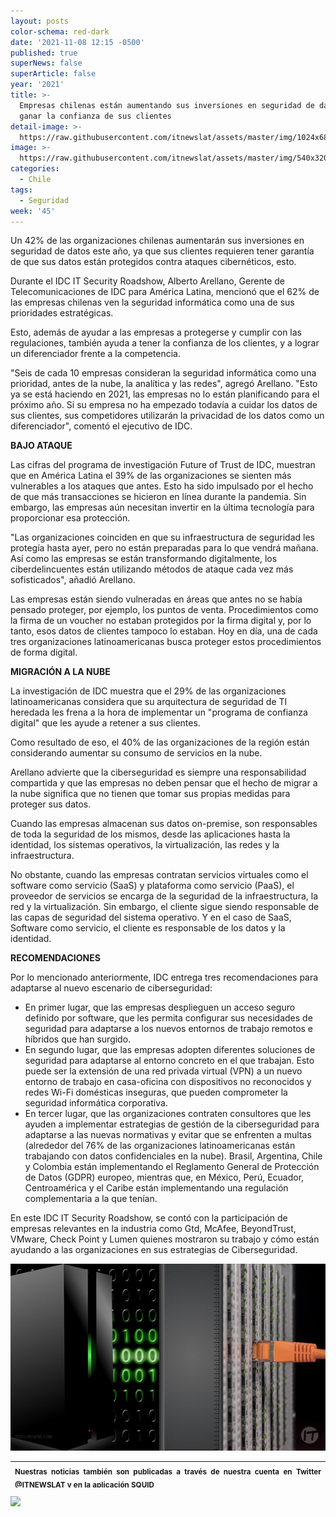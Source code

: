 ```yaml
---
layout: posts
color-schema: red-dark
date: '2021-11-08 12:15 -0500'
published: true
superNews: false
superArticle: false
year: '2021'
title: >-
  Empresas chilenas están aumentando sus inversiones en seguridad de datos para
  ganar la confianza de sus clientes
detail-image: >-
  https://raw.githubusercontent.com/itnewslat/assets/master/img/1024x680/Ciberseguridad-g.jpg
image: >-
  https://raw.githubusercontent.com/itnewslat/assets/master/img/540x320/Ciberseguridad-p.jpg
categories:
  - Chile
tags:
  - Seguridad
week: '45'
---
```

Un 42% de las organizaciones chilenas aumentarán sus inversiones en seguridad de datos este año, ya que sus clientes requieren tener garantía de que sus datos están protegidos contra ataques cibernéticos, esto.

Durante el IDC IT Security Roadshow, Alberto Arellano, Gerente de Telecomunicaciones de IDC para América Latina, mencionó que el 62% de las empresas chilenas ven la seguridad informática como una de sus prioridades estratégicas.

Esto, además de ayudar a las empresas a protegerse y cumplir con las regulaciones, también ayuda a tener la confianza de los clientes, y a lograr un diferenciador frente a la competencia. 

"Seis de cada 10 empresas consideran la seguridad informática como una prioridad, antes de la nube, la analítica y las redes", agregó Arellano. "Esto ya se está haciendo en 2021, las empresas no lo están planificando para el próximo año. Si su empresa no ha empezado todavía a cuidar los datos de sus clientes, sus competidores utilizarán la privacidad de los datos como un diferenciador", comentó el ejecutivo de IDC.

**BAJO ATAQUE**

Las cifras del programa de investigación Future of Trust de IDC, muestran que en América Latina el 39% de las organizaciones se sienten más vulnerables a los ataques que antes. Esto ha sido impulsado por el hecho de que más transacciones se hicieron en línea durante la pandemia. Sin embargo, las empresas aún necesitan invertir en la última tecnología para proporcionar esa protección.

"Las organizaciones coinciden en que su infraestructura de seguridad les protegía hasta ayer, pero no están preparadas para lo que vendrá mañana. Así como las empresas se están transformando digitalmente, los ciberdelincuentes están utilizando métodos de ataque cada vez más sofisticados", añadió Arellano.

Las empresas están siendo vulneradas en áreas que antes no se había pensado proteger, por ejemplo, los puntos de venta. Procedimientos como la firma de un voucher no estaban protegidos por la firma digital y, por lo tanto, esos datos de clientes tampoco lo estaban. Hoy en día, una de cada tres organizaciones latinoamericanas busca proteger estos procedimientos de forma digital.

**MIGRACIÓN A LA NUBE**

La investigación de IDC muestra que el 29% de las organizaciones latinoamericanas considera que su arquitectura de seguridad de TI heredada les frena a la hora de implementar un "programa de confianza digital" que les ayude a retener a sus clientes.

Como resultado de eso, el 40% de las organizaciones de la región están considerando aumentar su consumo de servicios en la nube.

Arellano advierte que la ciberseguridad es siempre una responsabilidad compartida y que las empresas no deben pensar que el hecho de migrar a la nube significa que no tienen que tomar sus propias medidas para proteger sus datos.

Cuando las empresas almacenan sus datos on-premise, son responsables de toda la seguridad de los mismos, desde las aplicaciones hasta la identidad, los sistemas operativos, la virtualización, las redes y la infraestructura.

No obstante, cuando las empresas contratan servicios virtuales como el software como servicio (SaaS) y plataforma como servicio (PaaS), el proveedor de servicios se encarga de la seguridad de la infraestructura, la red y la virtualización. Sin embargo, el cliente sigue siendo responsable de las capas de seguridad del sistema operativo. Y en el caso de SaaS, Software como servicio, el cliente es responsable de los datos y la identidad.


**RECOMENDACIONES**

Por lo mencionado anteriormente, IDC entrega tres recomendaciones para adaptarse al nuevo escenario de ciberseguridad:

- En primer lugar, que las empresas desplieguen un acceso seguro definido por software, que les permita configurar sus necesidades de seguridad para adaptarse a los nuevos entornos de trabajo remotos e híbridos que han surgido.
- En segundo lugar, que las empresas adopten diferentes soluciones de seguridad para adaptarse al entorno concreto en el que trabajan. Esto puede ser la extensión de una red privada virtual (VPN) a un nuevo entorno de trabajo en casa-oficina con dispositivos no reconocidos y redes Wi-Fi domésticas inseguras, que pueden comprometer la seguridad informática corporativa.
- En tercer lugar, que las organizaciones contraten consultores que les ayuden a implementar estrategias de gestión de la ciberseguridad para adaptarse a las nuevas normativas y evitar que se enfrenten a multas (alrededor del 76% de las organizaciones latinoamericanas están trabajando con datos confidenciales en la nube). Brasil, Argentina, Chile y Colombia están implementando el Reglamento General de Protección de Datos (GDPR) europeo, mientras que, en México, Perú, Ecuador, Centroamérica y el Caribe están implementando una regulación complementaria a la que tenían.


En este IDC IT Security Roadshow, se contó con la participación de empresas relevantes en la industria como Gtd, McAfee, BeyondTrust, VMware, Check Point y Lumen quienes mostraron su trabajo y cómo están ayudando a las organizaciones en sus estrategias de Ciberseguridad.

![](https://raw.githubusercontent.com/itnewslat/assets/master/img/540x320/Ciberseguridad-p.jpg)

<table style="height: 42px;" width="569">
<tbody>
<tr>
<td style="text-align: justify;"><sub><strong>Nuestras noticias también son publicadas a través de nuestra cuenta en Twitter <a href="https://twitter.com/itnewslat?lang=es">@ITNEWSLAT</a> y en la aplicación <a href="https://squidapp.co/en/">SQUID</a></strong></sub></td>
</tr>
</tbody>
</table>

<img src="https://tracker.metricool.com/c3po.jpg?hash=56f88a41e39ab42c063cc51676587a04"/>
